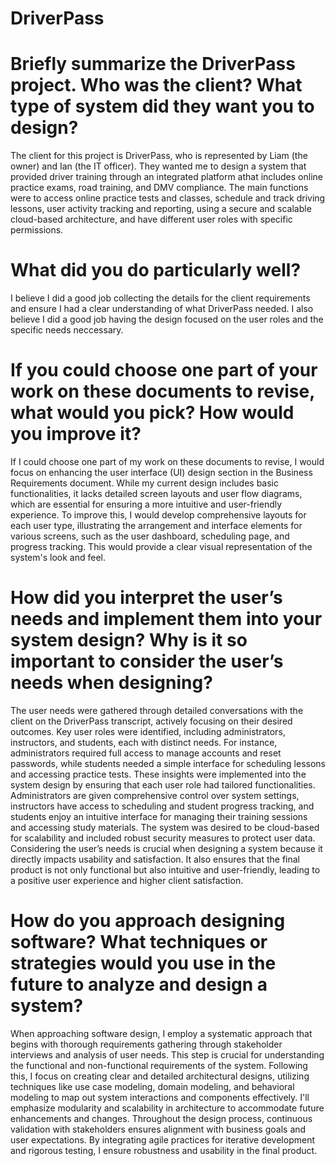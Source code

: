 # DriverPass

# Briefly summarize the DriverPass project. Who was the client? What type of system did they want you to design?

The client for this project is DriverPass, who is represented by Liam (the owner) and Ian (the IT officer). They wanted me to design a system that provided driver training through an integrated platform athat includes online practice exams, road training, and DMV compliance. The main functions were to access online practice tests and classes, schedule and track driving lessons, user activity tracking and reporting, using a secure and scalable cloud-based architecture, and have different user roles with specific permissions. 

# What did you do particularly well?

I believe I did a good job collecting the details for the client requirements and ensure I had a clear understanding of what DriverPass needed. I also believe I did a good job having the design focused on the user roles and the specific needs neccessary. 

# If you could choose one part of your work on these documents to revise, what would you pick? How would you improve it?

If I could choose one part of my work on these documents to revise, I would focus on enhancing the user interface (UI) design section in the Business Requirements document. While my current design includes basic functionalities, it lacks detailed screen layouts and user flow diagrams, which are essential for ensuring a more intuitive and user-friendly experience. To improve this, I would develop comprehensive layouts for each user type, illustrating the arrangement and interface elements for various screens, such as the user dashboard, scheduling page, and progress tracking. This would provide a clear visual representation of the system's look and feel.

# How did you interpret the user’s needs and implement them into your system design? Why is it so important to consider the user’s needs when designing?

The user needs were gathered through detailed conversations with the client on the DriverPass transcript, actively focusing on their desired outcomes. Key user roles were identified, including administrators, instructors, and students, each with distinct needs. For instance, administrators required full access to manage accounts and reset passwords, while students needed a simple interface for scheduling lessons and accessing practice tests. These insights were implemented into the system design by ensuring that each user role had tailored functionalities. Administrators are given comprehensive control over system settings, instructors have access to scheduling and student progress tracking, and students enjoy an intuitive interface for managing their training sessions and accessing study materials. The system was desired to be cloud-based for scalability and included robust security measures to protect user data. Considering the user’s needs is crucial when designing a system because it directly impacts usability and satisfaction. It also ensures that the final product is not only functional but also intuitive and user-friendly, leading to a positive user experience and higher client satisfaction.

# How do you approach designing software? What techniques or strategies would you use in the future to analyze and design a system?

When approaching software design, I employ a systematic approach that begins with thorough requirements gathering through stakeholder interviews and analysis of user needs. This step is crucial for understanding the functional and non-functional requirements of the system. Following this, I focus on creating clear and detailed architectural designs, utilizing techniques like use case modeling, domain modeling, and behavioral modeling to map out system interactions and components effectively. I'll emphasize modularity and scalability in architecture to accommodate future enhancements and changes. Throughout the design process, continuous validation with stakeholders ensures alignment with business goals and user expectations. By integrating agile practices for iterative development and rigorous testing, I ensure robustness and usability in the final product.

